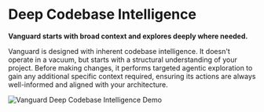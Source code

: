 # Deep Codebase Intelligence

**Vanguard starts with broad context and explores deeply where needed.**

Vanguard is designed with inherent codebase intelligence. It doesn't operate in a vacuum, but starts with a structural understanding of your project. Before making changes, it performs targeted agentic exploration to gain any additional specific context required, ensuring its actions are always well-informed and aligned with your architecture.

![Vanguard Deep Codebase Intelligence Demo](https://storage.googleapis.com/cline_public_images/docs/assets/cline-reading-codebase-hifi-2_compress.webp)
